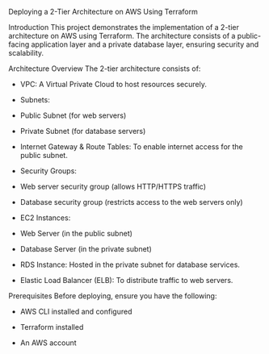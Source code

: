 Deploying a 2-Tier Architecture on AWS Using Terraform

Introduction
This project demonstrates the implementation of a 2-tier architecture on AWS using Terraform. The architecture consists of a public-facing application layer and a private database layer, ensuring security and scalability.

Architecture Overview
The 2-tier architecture consists of:

* VPC: A Virtual Private Cloud to host resources securely.

* Subnets:
* Public Subnet (for web servers)

* Private Subnet (for database servers)

* Internet Gateway & Route Tables: To enable internet access for the public subnet.

* Security Groups:
* Web server security group (allows HTTP/HTTPS traffic)

* Database security group (restricts access to the web servers only)

* EC2 Instances:
* Web Server (in the public subnet)

* Database Server (in the private subnet)

* RDS Instance: Hosted in the private subnet for database services.

* Elastic Load Balancer (ELB): To distribute traffic to web servers.

Prerequisites
Before deploying, ensure you have the following:
* AWS CLI installed and configured

* Terraform installed

* An AWS account
